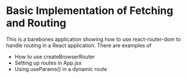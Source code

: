 # Basic Implementation of Fetching and Routing

This is a barebones application showing how to use react-router-dom to handle routing in a React application.
There are examples of
- How to use createBrowserRouter
- Setting up routes in App.jsx
- Using useParams() in a dynamic route
